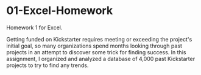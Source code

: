# 01-Excel-Homework
Homework 1 for Excel.

Getting funded on Kickstarter requires meeting or exceeding the project's initial goal, so many organizations spend months looking through past projects in an attempt to discover some trick for finding success. In this assignment, I organized and analyzed a database of 4,000 past Kickstarter projects to try to find any trends.
